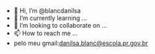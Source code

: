 - 👋 Hi, I’m @blancdanilsa 
- 🌱 I’m currently learning ...
- 💞️ I’m looking to collaborate on ...
- 📫 How to reach me ...
- pelo meu gmail:danilsa.blanc@escola.pr.gov.br

<!--
blancdanilsa/blancdanilsa is a ✨ special ✨ repository because its `README.md` (this file) appears on your GitHub profile.
You can click the Preview link to take a look at your changes.
--->
